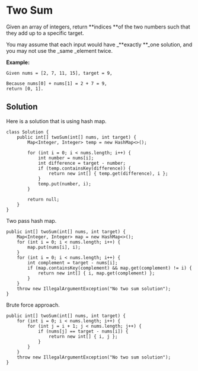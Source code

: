# Two Sum

Given an array of integers, return **indices **of the two numbers such that they add up to a specific target.

You may assume that each input would have \_**exactly **\_one solution, and you may not use the \_same \_element twice.

**Example:**

```
Given nums = [2, 7, 11, 15], target = 9,

Because nums[0] + nums[1] = 2 + 7 = 9,
return [0, 1].
```

## Solution

Here is a solution that is using hash map.

```
class Solution {
    public int[] twoSum(int[] nums, int target) {
        Map<Integer, Integer> temp = new HashMap<>();

        for (int i = 0; i < nums.length; i++) {
            int number = nums[i];
            int difference = target - number; 
            if (temp.containsKey(difference)) {
                return new int[] { temp.get(difference), i };
            }
            temp.put(number, i);
        }

        return null;
    }
}
```

Two pass hash map. 

```
public int[] twoSum(int[] nums, int target) {
    Map<Integer, Integer> map = new HashMap<>();
    for (int i = 0; i < nums.length; i++) {
        map.put(nums[i], i);
    }
    for (int i = 0; i < nums.length; i++) {
        int complement = target - nums[i];
        if (map.containsKey(complement) && map.get(complement) != i) {
            return new int[] { i, map.get(complement) };
        }
    }
    throw new IllegalArgumentException("No two sum solution");
}
```

Brute force approach. 

```
public int[] twoSum(int[] nums, int target) {
    for (int i = 0; i < nums.length; i++) {
        for (int j = i + 1; j < nums.length; j++) {
            if (nums[j] == target - nums[i]) {
                return new int[] { i, j };
            }
        }
    }
    throw new IllegalArgumentException("No two sum solution");
}
```



